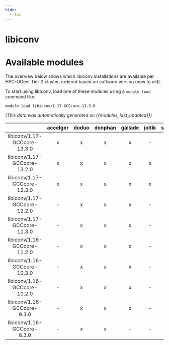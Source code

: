 ```yaml
---
hide:
  - toc
---
```


libiconv
========

# Available modules


The overview below shows which libiconv installations are available per HPC-UGent Tier-2 cluster, ordered based on software version (new to old).

To start using libiconv, load one of these modules using a `module load` command like:

```shell
module load libiconv/1.17-GCCcore-13.3.0
```

*(This data was automatically generated on {{modules_last_updated}})*  

| |accelgor|doduo|donphan|gallade|joltik|shinx|skitty|
| :---: | :---: | :---: | :---: | :---: | :---: | :---: | :---: |
|libiconv/1.17-GCCcore-13.3.0|x|x|x|x|-|x|x|
|libiconv/1.17-GCCcore-13.2.0|x|x|x|x|x|x|x|
|libiconv/1.17-GCCcore-12.3.0|x|x|x|x|x|x|x|
|libiconv/1.17-GCCcore-12.2.0|-|x|x|x|-|x|-|
|libiconv/1.17-GCCcore-11.3.0|-|x|x|x|-|x|-|
|libiconv/1.16-GCCcore-11.2.0|-|x|x|x|-|-|-|
|libiconv/1.16-GCCcore-10.3.0|-|x|x|x|-|-|-|
|libiconv/1.16-GCCcore-10.2.0|-|x|x|x|-|-|-|
|libiconv/1.16-GCCcore-9.3.0|-|x|x|x|-|-|-|
|libiconv/1.16-GCCcore-8.3.0|-|x|x|-|-|-|-|

